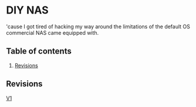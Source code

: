 # DIY NAS

'cause I got tired of hacking my way around the limitations of the default OS commercial NAS came equipped with.

## Table of contents <!-- omit in toc -->

1. [Revisions](#revisions)

## Revisions

[V1]

<!--
  References
  -->

<!-- Knowledge base -->
[v1]: v1.md

